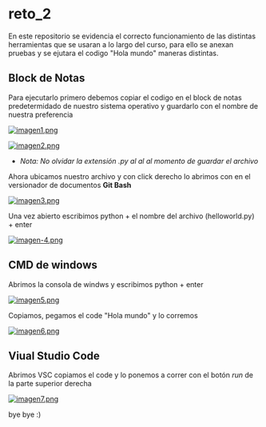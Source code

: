 # reto_2
En este repositorio se evidencia el correcto funcionamiento de las distintas herramientas que se usaran a lo largo del curso, para ello se anexan pruebas y se ejutara el codigo "Hola mundo" maneras distintas.
## Block de Notas
Para ejecutarlo primero debemos copiar el codigo en el block de notas predetermidado de nuestro sistema operativo y guardarlo con el nombre de nuestra preferencia

[![imagen1.png](https://i.postimg.cc/3R3yRBHx/imagen1.png)](https://postimg.cc/B8wZ726r)

[![imagen2.png](https://i.postimg.cc/xjw23dcK/imagen2.png)](https://postimg.cc/c6B2s07H)
- _Nota: No olvidar la extensión .py al al al momento de guardar el archivo_

Ahora ubicamos nuestro archivo y con click derecho lo abrimos con en el versionador de documentos **Git Bash**

[![imagen3.png](https://i.postimg.cc/Hk1DMW6V/imagen3.png)](https://postimg.cc/zV7cZNZr)

Una vez abierto escribimos python + el nombre del archivo (helloworld.py) + enter

[![imagen-4.png](https://i.postimg.cc/6qN6pV4p/imagen-4.png)](https://postimg.cc/BLMfhKCr)

## CMD de windows
Abrimos la consola de windws y escribimos python + enter

[![imagen5.png](https://i.postimg.cc/HnBLvcjW/imagen5.png)](https://postimg.cc/3007dwgz)

Copiamos, pegamos el code "Hola mundo" y lo corremos

[![imagen6.png](https://i.postimg.cc/9QqL2G2k/imagen6.png)](https://postimg.cc/zy8CSHVw)

## Viual Studio Code

Abrimos VSC copiamos el code y lo ponemos a correr con el botón _run_ de la parte superior derecha

[![imagen7.png](https://i.postimg.cc/ryjFkPND/imagen7.png)](https://postimg.cc/fk3h75Fs)

bye bye :)
